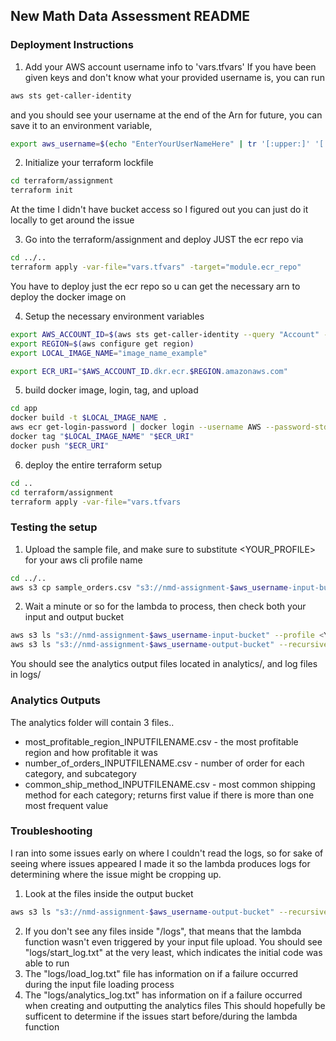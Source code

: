 ## New Math Data Assessment README

### Deployment Instructions
1. Add your AWS account username info to 'vars.tfvars'
If you have been given keys and don't know what your provided username is, you can run
```sh
aws sts get-caller-identity
```
and you should see your username at the end of the Arn
for future, you can save it to an environment variable, 

```sh
export aws_username=$(echo "EnterYourUserNameHere" | tr '[:upper:]' '[:lower:]')
```

2. Initialize your terraform lockfile
```sh
cd terraform/assignment
terraform init 
```
At the time I didn't have bucket access so I figured out you can just do it locally to get around the issue

3. Go into the terraform/assignment and deploy JUST the ecr repo via
```sh
cd ../..
terraform apply -var-file="vars.tfvars" -target="module.ecr_repo"
```
You have to deploy just the ecr repo so u can get the necessary arn to deploy the docker image on

4. Setup the necessary environment variables
```sh
export AWS_ACCOUNT_ID=$(aws sts get-caller-identity --query "Account" --output text)
export REGION=$(aws configure get region)
export LOCAL_IMAGE_NAME="image_name_example"

export ECR_URI="$AWS_ACCOUNT_ID.dkr.ecr.$REGION.amazonaws.com"
```
5. build docker image, login, tag, and upload
```sh
cd app
docker build -t $LOCAL_IMAGE_NAME .
aws ecr get-login-password | docker login --username AWS --password-stdin "$AWS_ACCOUNT_ID.dkr.ecr.$REGION.amazonaws.com"
docker tag "$LOCAL_IMAGE_NAME" "$ECR_URI"
docker push "$ECR_URI"
```
6. deploy the entire terraform setup
```sh
cd ..
cd terraform/assignment
terraform apply -var-file="vars.tfvars
```

### Testing the setup
1. Upload the sample file, and make sure to substitute <YOUR_PROFILE> for your aws cli profile name
```sh
cd ../..
aws s3 cp sample_orders.csv "s3://nmd-assignment-$aws_username-input-bucket" --profile <YOUR_PROFILE> 
```
2. Wait a minute or so for the lambda to process, then check both your input and output bucket
```sh
aws s3 ls "s3://nmd-assignment-$aws_username-input-bucket" --profile <YOUR_PROFILE>
aws s3 ls "s3://nmd-assignment-$aws_username-output-bucket" --recursive --profile <YOUR_PROFILE>
```
You should see the analytics output files located in analytics/, and log files in logs/

### Analytics Outputs
The analytics folder will contain 3 files..

* most_profitable_region_INPUTFILENAME.csv - the most profitable region and how profitable it was
* number_of_orders_INPUTFILENAME.csv - number of order for each category, and subcategory
* common_ship_method_INPUTFILENAME.csv - most common shipping method for each category; returns first value if there is more than one most frequent value

### Troubleshooting
I ran into some issues early on where I couldn't read the logs, so for sake of seeing where issues appeared I made it so the lambda produces logs for determining where the issue might be cropping up.
1. Look at the files inside the output bucket
```sh
aws s3 ls "s3://nmd-assignment-$aws_username-output-bucket" --recursive --profile <YOUR_PROFILE>
```
2. If you don't see any files inside "/logs", that means that the lambda function wasn't even triggered by your input file upload.
You should see "logs/start_log.txt" at the very least, which indicates the initial code was able to run
3. The "logs/load_log.txt" file has information on if a failure occurred during the input file loading process
4. The "logs/analytics_log.txt" has information on if a failure occurred when creating and outputting the analytics files
This should hopefully be sufficent to determine if the issues start before/during the lambda function
